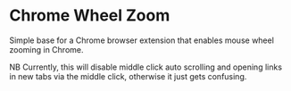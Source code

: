 Chrome Wheel Zoom
=
Simple base for a Chrome browser extension that enables mouse wheel zooming in Chrome.

NB Currently, this will disable middle click auto scrolling and opening links in new tabs via the middle click, otherwise it just gets confusing.

